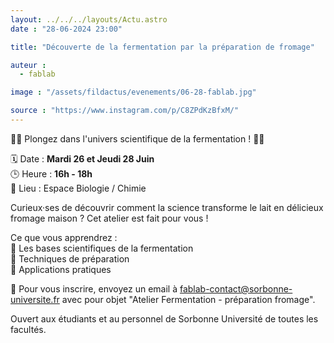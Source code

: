 ```yaml
---
layout: ../../../layouts/Actu.astro
date : "28-06-2024 23:00"

title: "Découverte de la fermentation par la préparation de fromage"

auteur :
  - fablab

image : "/assets/fildactus/evenements/06-28-fablab.jpg"

source : "https://www.instagram.com/p/C8ZPdKzBfxM/"
---
```


🧀🔬 Plongez dans l'univers scientifique de la fermentation ! 🔬🧀

🗓️ Date : __Mardi 26 et Jeudi 28 Juin__  
🕒 Heure : __16h - 18h__  
📍 Lieu : Espace Biologie / Chimie

Curieux·ses de découvrir comment la science transforme le lait en délicieux fromage maison ? Cet atelier est fait pour vous !

Ce que vous apprendrez :  
🔹 Les bases scientifiques de la fermentation  
🔹 Techniques de préparation  
🔹 Applications pratiques

💌 Pour vous inscrire, envoyez un email à fablab-contact@sorbonne-universite.fr avec pour objet "Atelier Fermentation - préparation fromage".

Ouvert aux étudiants et au personnel de Sorbonne Université de toutes les facultés.
